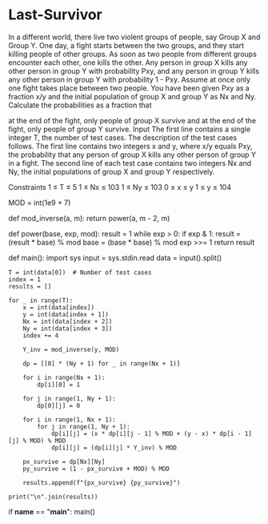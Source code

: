 # Last-Survivor

In a different world, there live two violent groups of people, say Group X and Group Y. One day, a fight starts between the two groups, and they start killing people of other groups. As soon as two people from different groups encounter each other, one kills the other. Any person in group X kills any other person in group Y with probability Pxy​, and any person in group Y kills any other person in group Y with probability 1 - Pxy​. Assume at once only one fight takes place between two people.
You have been given Pxy​ as a fraction x/y​ and the initial population of group X and group Y as Nx​ and Ny​.
Calculate the probabilities as a fraction that

at the end of the fight, only people of group X survive and
at the end of the fight, only people of group Y survive.
Input
The first line contains a single integer T, the number of test cases. The description of the test cases follows.
The first line contains two integers x and y, where x/y equals Pxy, the probability that any person of group X kills any other person of group Y in a fight.
The second line of each test case contains two integers Nx and Ny, the initial populations of group X and group Y respectively.

Constraints
1 ≤ T ≤ 5
1 ≤ Nx ≤ 103
1 ≤ Ny ≤ 103
0 ≤ x ≤ y
1 ≤ y ≤ 104


MOD = int(1e9 + 7)

def mod_inverse(a, m):
    return power(a, m - 2, m)

def power(base, exp, mod):
    result = 1
    while exp > 0:
        if exp & 1:
            result = (result * base) % mod
        base = (base * base) % mod
        exp >>= 1
    return result

def main():
    import sys
    input = sys.stdin.read
    data = input().split()

    T = int(data[0])  # Number of test cases
    index = 1
    results = []

    for _ in range(T):
        x = int(data[index])
        y = int(data[index + 1])
        Nx = int(data[index + 2])
        Ny = int(data[index + 3])
        index += 4

        Y_inv = mod_inverse(y, MOD)
        
        dp = [[0] * (Ny + 1) for _ in range(Nx + 1)]

        for i in range(Nx + 1):
            dp[i][0] = 1

        for j in range(1, Ny + 1):
            dp[0][j] = 0

        for i in range(1, Nx + 1):
            for j in range(1, Ny + 1):
                dp[i][j] = (x * dp[i][j - 1] % MOD + (y - x) * dp[i - 1][j] % MOD) % MOD
                dp[i][j] = (dp[i][j] * Y_inv) % MOD

        px_survive = dp[Nx][Ny]
        py_survive = (1 - px_survive + MOD) % MOD

        results.append(f"{px_survive} {py_survive}")

    print("\n".join(results))

if __name__ == "__main__":
    main()

    
